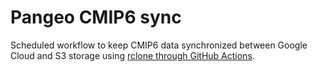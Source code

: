 # Pangeo CMIP6 sync
Scheduled workflow to keep CMIP6 data synchronized between Google Cloud and S3 storage using [rclone through GitHub Actions](https://github.com/wei/rclone).
